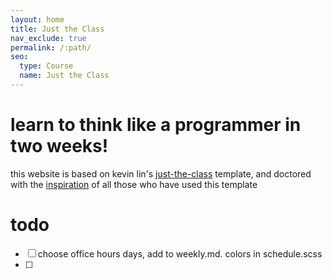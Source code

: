 ```yaml
---
layout: home
title: Just the Class
nav_exclude: true
permalink: /:path/
seo:
  type: Course
  name: Just the Class
---
```


# learn to think like a programmer in two weeks!
this website is based on kevin lin's [just-the-class](https://github.com/kevinlin1/just-the-class) template, and doctored with the [inspiration](https://github.com/kevinlin1/just-the-class/discussions/categories/show-and-tell) of all those who have used this template 


# todo
- [ ] choose office hours days, add to weekly.md. colors in schedule.scss
- [ ] 